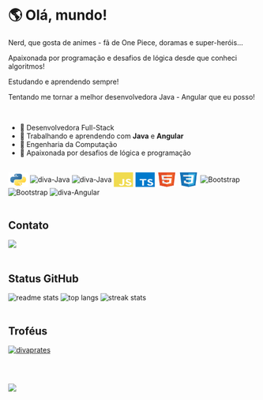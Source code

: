 # 🌎 Olá, mundo! 

<p> Nerd, que gosta de animes - fã de One Piece, doramas e super-heróis... </p>
<p> Apaixonada por programação e desafios de lógica desde que conheci algoritmos! </p>
<p> Estudando e aprendendo sempre! </p>
<p> Tentando me tornar a melhor desenvolvedora Java - Angular que eu posso! </p>
<br>

- 📌 Desenvolvedora Full-Stack
- 🌱 Trabalhando e aprendendo com **Java** e **Angular**
- 📖 Engenharia da Computação
- 💭 Apaixonada por desafios de lógica e programação

<br>

<div style="display: inline_block">
  <img align="center" alt="diva-Python" height="30" width="40" src="https://raw.githubusercontent.com/devicons/devicon/master/icons/python/python-original.svg">
  <img align="center" alt="diva-Java" height="30" width="30" src="https://seeklogo.com/images/Q/quarkus-logo-C9F006782E-seeklogo.com.png">
  <img align="center" alt="diva-Java" height="30" width="40" src="https://cdn.jsdelivr.net/gh/devicons/devicon/icons/java/java-original.svg">

  <img align="center" alt="diva-Js" height="30" width="40" src="https://raw.githubusercontent.com/devicons/devicon/master/icons/javascript/javascript-plain.svg">
  <img align="center" alt="diva-Ts" height="30" width="40" src="https://raw.githubusercontent.com/devicons/devicon/master/icons/typescript/typescript-plain.svg">
  <img align="center" alt="diva-HTML" height="30" width="40" src="https://raw.githubusercontent.com/devicons/devicon/master/icons/html5/html5-original.svg">
  <img align="center" alt="diva-CSS" height="30" width="40" src="https://raw.githubusercontent.com/devicons/devicon/master/icons/css3/css3-original.svg">
  <img align="center" alt="Bootstrap" height="30" width="40" src="https://cdn.jsdelivr.net/gh/devicons/devicon/icons/bootstrap/bootstrap-original.svg" />
  <img align="center" alt="Bootstrap" height="30" width="40" src="https://cdn.jsdelivr.net/gh/devicons/devicon/icons/sass/sass-original.svg" />
  <img align="center" alt="diva-Angular" height="30" width="40" src="https://cdn.jsdelivr.net/gh/devicons/devicon/icons/angularjs/angularjs-original.svg">  
</div>

<br>

## Contato
<div> 
  <a href="https://www.linkedin.com/in/diva-p/" target="_blank"><img src="https://img.shields.io/badge/-LinkedIn-%230077B5?style=for-the-badge&logo=linkedin&logoColor=white" target="_blank"></a> 
</div>

<br>

## Status GitHub
<div >
  <img height=170 src="https://github-readme-stats-salesp07.vercel.app/api?username=divaprates&count_private=true&show_icons=true&theme=default&rank_icon=github&border_radius=10" alt="readme stats"/>
  <img height=170 src="https://github-readme-stats.vercel.app/api/top-langs/?username=divaprates&layout=compact&langs_count=6" alt="top langs"/>
  <img height=160 src="https://streak-stats.demolab.com/?user=divaprates&count_private=true&theme=default&border_radius=10" alt="streak stats"/>
  
</div>

<br>

  ## Troféus
   
  <a href="https://github.com/ryo-ma/github-profile-trophy"><img src="https://github-profile-trophy.vercel.app/?username=divaprates&no-bg=true&no-frame=true&margin-w=15&margin-h=15&column=-1" alt="divaprates" /></a> 

<br>

##

<div>
  
  ![](https://api.visitorbadge.io/api/VisitorHit?user=divaprates&repo=divaprates&count)
  
</div>

<br>
